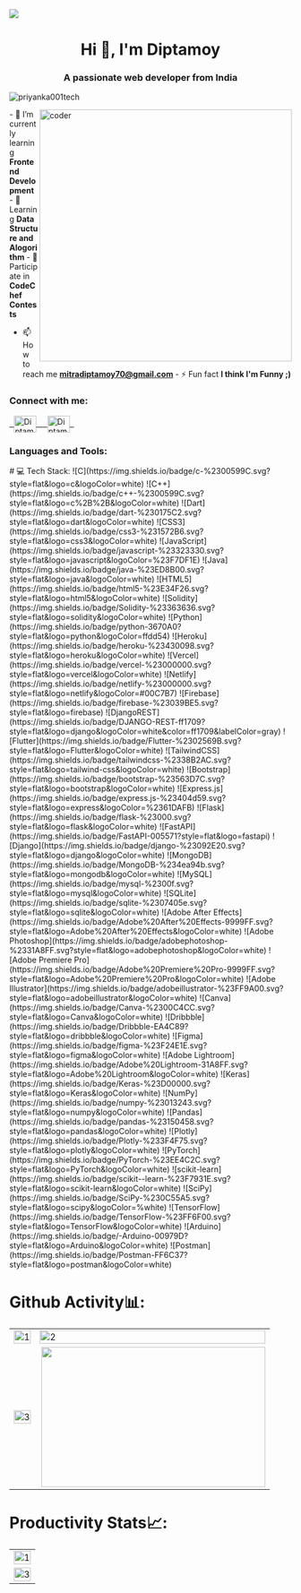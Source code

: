 <img src="https://content.techgig.com/photo/79468180/7-Hacks-to-become-a-better-Java-problem-solver.jpg"/>
<h1 align="center">Hi 👋, I'm Diptamoy</h1>
<h3 align="center">A passionate web developer from India</h3>

<p align="left"> <img src="https://komarev.com/ghpvc/?username=Diptamoy-Mitra" alt="priyanka001tech" /> </p>

<img align="right" width="450px" src="https://octodex.github.com/images/daftpunktocat-thomas.gif" alt="coder"> - 🌱 I’m currently learning **Frontend Development** - 🌱 Learning **Data Structure and Alogorithm** - 🌱 Participate in **CodeChef Contests**
- 📫 How to reach me **mitradiptamoy70@gmail.com** - ⚡ Fun fact **I think I'm Funny ;)**

<h3 align="left">Connect with me:</h3>
<p align="left">
    <a href="https://www.linkedin.com/in/diptamoy-mitra-ba9920203/" target="blank"> &nbsp; <img align="center"
                        src="https://raw.githubusercontent.com/rahuldkjain/github-profile-readme-generator/master/src/images/icons/Social/linked-in-alt.svg"
                        alt="Diptamoy-mitra" height="30" width="40" /> &nbsp; </a>
    <a href="https://www.facebook.com/diptamoy.mitra" target="blank"> &nbsp; <img align="center"
                        src="https://raw.githubusercontent.com/rahuldkjain/github-profile-readme-generator/master/src/images/icons/Social/facebook.svg"
                        alt="Diptamoy-mitra" height="30" width="40" /> &nbsp; </a>
    
</p>

<h3 align="left">Languages and Tools:</h3>
# 💻 Tech Stack:
![C](https://img.shields.io/badge/c-%2300599C.svg?style=flat&logo=c&logoColor=white) ![C++](https://img.shields.io/badge/c++-%2300599C.svg?style=flat&logo=c%2B%2B&logoColor=white) ![Dart](https://img.shields.io/badge/dart-%230175C2.svg?style=flat&logo=dart&logoColor=white) ![CSS3](https://img.shields.io/badge/css3-%231572B6.svg?style=flat&logo=css3&logoColor=white) ![JavaScript](https://img.shields.io/badge/javascript-%23323330.svg?style=flat&logo=javascript&logoColor=%23F7DF1E) ![Java](https://img.shields.io/badge/java-%23ED8B00.svg?style=flat&logo=java&logoColor=white) ![HTML5](https://img.shields.io/badge/html5-%23E34F26.svg?style=flat&logo=html5&logoColor=white) ![Solidity](https://img.shields.io/badge/Solidity-%23363636.svg?style=flat&logo=solidity&logoColor=white) ![Python](https://img.shields.io/badge/python-3670A0?style=flat&logo=python&logoColor=ffdd54) ![Heroku](https://img.shields.io/badge/heroku-%23430098.svg?style=flat&logo=heroku&logoColor=white) ![Vercel](https://img.shields.io/badge/vercel-%23000000.svg?style=flat&logo=vercel&logoColor=white) ![Netlify](https://img.shields.io/badge/netlify-%23000000.svg?style=flat&logo=netlify&logoColor=#00C7B7)  ![Firebase](https://img.shields.io/badge/firebase-%23039BE5.svg?style=flat&logo=firebase) ![DjangoREST](https://img.shields.io/badge/DJANGO-REST-ff1709?style=flat&logo=django&logoColor=white&color=ff1709&labelColor=gray) ![Flutter](https://img.shields.io/badge/Flutter-%2302569B.svg?style=flat&logo=Flutter&logoColor=white) ![TailwindCSS](https://img.shields.io/badge/tailwindcss-%2338B2AC.svg?style=flat&logo=tailwind-css&logoColor=white) ![Bootstrap](https://img.shields.io/badge/bootstrap-%23563D7C.svg?style=flat&logo=bootstrap&logoColor=white) ![Express.js](https://img.shields.io/badge/express.js-%23404d59.svg?style=flat&logo=express&logoColor=%2361DAFB) ![Flask](https://img.shields.io/badge/flask-%23000.svg?style=flat&logo=flask&logoColor=white) ![FastAPI](https://img.shields.io/badge/FastAPI-005571?style=flat&logo=fastapi) ![Django](https://img.shields.io/badge/django-%23092E20.svg?style=flat&logo=django&logoColor=white) ![MongoDB](https://img.shields.io/badge/MongoDB-%234ea94b.svg?style=flat&logo=mongodb&logoColor=white) ![MySQL](https://img.shields.io/badge/mysql-%2300f.svg?style=flat&logo=mysql&logoColor=white) ![SQLite](https://img.shields.io/badge/sqlite-%2307405e.svg?style=flat&logo=sqlite&logoColor=white) ![Adobe After Effects](https://img.shields.io/badge/Adobe%20After%20Effects-9999FF.svg?style=flat&logo=Adobe%20After%20Effects&logoColor=white) ![Adobe Photoshop](https://img.shields.io/badge/adobephotoshop-%2331A8FF.svg?style=flat&logo=adobephotoshop&logoColor=white) ![Adobe Premiere Pro](https://img.shields.io/badge/Adobe%20Premiere%20Pro-9999FF.svg?style=flat&logo=Adobe%20Premiere%20Pro&logoColor=white) ![Adobe Illustrator](https://img.shields.io/badge/adobeillustrator-%23FF9A00.svg?style=flat&logo=adobeillustrator&logoColor=white) ![Canva](https://img.shields.io/badge/Canva-%2300C4CC.svg?style=flat&logo=Canva&logoColor=white) ![Dribbble](https://img.shields.io/badge/Dribbble-EA4C89?style=flat&logo=dribbble&logoColor=white) 	![Figma](https://img.shields.io/badge/figma-%23F24E1E.svg?style=flat&logo=figma&logoColor=white) ![Adobe Lightroom](https://img.shields.io/badge/Adobe%20Lightroom-31A8FF.svg?style=flat&logo=Adobe%20Lightroom&logoColor=white) ![Keras](https://img.shields.io/badge/Keras-%23D00000.svg?style=flat&logo=Keras&logoColor=white) ![NumPy](https://img.shields.io/badge/numpy-%23013243.svg?style=flat&logo=numpy&logoColor=white) ![Pandas](https://img.shields.io/badge/pandas-%23150458.svg?style=flat&logo=pandas&logoColor=white) ![Plotly](https://img.shields.io/badge/Plotly-%233F4F75.svg?style=flat&logo=plotly&logoColor=white) ![PyTorch](https://img.shields.io/badge/PyTorch-%23EE4C2C.svg?style=flat&logo=PyTorch&logoColor=white) ![scikit-learn](https://img.shields.io/badge/scikit--learn-%23F7931E.svg?style=flat&logo=scikit-learn&logoColor=white) ![SciPy](https://img.shields.io/badge/SciPy-%230C55A5.svg?style=flat&logo=scipy&logoColor=%white) ![TensorFlow](https://img.shields.io/badge/TensorFlow-%23FF6F00.svg?style=flat&logo=TensorFlow&logoColor=white) ![Arduino](https://img.shields.io/badge/-Arduino-00979D?style=flat&logo=Arduino&logoColor=white) ![Postman](https://img.shields.io/badge/Postman-FF6C37?style=flat&logo=postman&logoColor=white)

# Github Activity📊:

<table>
    <tr>
        <td><img src="https://github-profile-summary-cards.vercel.app/api/cards/stats?username=Diptamoy-Mitra&theme=monokai" display=block width=100% height=auto alt="1"></td>
        <td><img src="https://github-profile-summary-cards.vercel.app/api/cards/most-commit-language?username=Diptamoy-Mitra&theme=monokai" display=block width=100% height=auto alt="2"></td>
    </tr>
    <tr>
        <td><img src="http://github-readme-streak-stats.herokuapp.com?user=Diptamoy-Mitra&theme=dark&date_format=M%20j%5B%2C%20Y%5D" display=block width=100% height=auto alt="3"></td>
        <td><img src="https://i.makeagif.com/media/2-27-2018/FJ5jsj.gif" display=block align="right" width="400px" height="250px"></td>
    </tr>

</table>

# Productivity Stats📈:

<table>
    <tr>
        <td><img src="https://github-profile-summary-cards.vercel.app/api/cards/profile-details?username=Diptamoy-Mitra&theme=monokai" display=block width=100% height=auto alt="1"></td>
    </tr>
    <tr>
        <td><img src="https://github-profile-summary-cards.vercel.app/api/cards/repos-per-language?username=Diptamoy-Mitra&theme=solarized" display=block width=100% height=auto alt="3"></td>
        </td>
    </tr>
</table>

<br>
</p>
